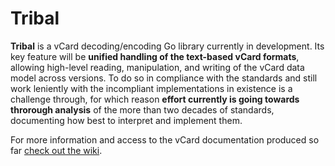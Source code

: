 # Tribal

**Tribal** is a vCard decoding/encoding Go library currently in development.
Its key feature will be **unified handling of the text-based vCard formats**, allowing high-level reading, manipulation, and writing of the vCard data model across versions.
To do so in compliance with the standards and still work leniently with the incompliant implementations in existence is a challenge through, for which reason **effort currently is going towards throrough analysis** of the more than two decades of standards, documenting how best to interpret and implement them.

For more information and access to the vCard documentation produced so far [check out the wiki][wiki].

[wiki]: https://github.com/PhilipBorgesen/tribal/wiki
